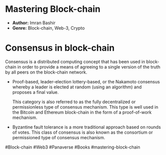 # Mastering Block-chain
- **Author:** Imran Bashir
- **Genre:** Block-chain, Web-3, Crypto

# Consensus in block-chain
Consensus is a distributed computing concept that has been used in block-chain in order to provide a means of agreeing to a single version of the truth by all peers on the block-chain network.

- Proof-based, leader-election lottery-based, or the Nakamoto consensus whereby a leader is elected at random (using an algorithm) and proposes a final value.

	This category is also referred to as the fully decentralized or permissionless type of consensus mechanism. This type is well used in the Bitcoin and Ethereum block-chain in the form of a proof-of-work mechanism. 

- Byzantine fault tolerance is a more traditional approach based on rounds of votes. This class of consensus is also known as the consortium or permissioned type of consensus mechanism.

#Block-chain #Web3 #Panaverse #Books #mastering-block-chain 
